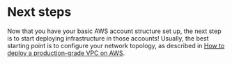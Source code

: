# Next steps

Now that you have your basic AWS account structure set up, the next step is to start deploying infrastructure in those
accounts! Usually, the best starting point is to configure your network topology, as described in
[How to deploy a production-grade VPC on AWS](../2-vpc/0-intro/0-what-youll-learn-in-this-guide.md).
